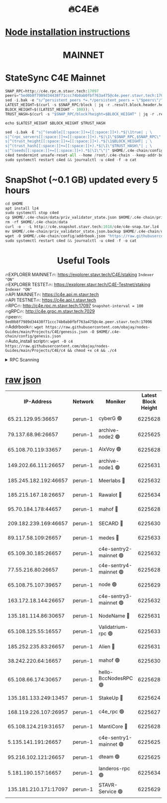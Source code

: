 <h1 align="center"> 🔥C4E🔥</h1>

[Node installation instructions](https://github.com/obajay/nodes-Guides/tree/main/Projects/C4E)
=

<h1 align="center"> MAINNET</h1>

# StateSync C4E Mainnet
```python
SNAP_RPC=http://c4e.rpc.m.stavr.tech:17097
peers="5ed0b8f7989d34438f71ccc74b0ab0fbf763a475@c4e.peer.stavr.tech:17096"
sed -i.bak -e "s/^persistent_peers *=.*/persistent_peers = \"$peers\"/" $HOME/.c4e-chain/config/config.toml
LATEST_HEIGHT=$(curl -s $SNAP_RPC/block | jq -r .result.block.header.height); \
BLOCK_HEIGHT=$((LATEST_HEIGHT - 100)); \
TRUST_HASH=$(curl -s "$SNAP_RPC/block?height=$BLOCK_HEIGHT" | jq -r .result.block_id.hash)

echo $LATEST_HEIGHT $BLOCK_HEIGHT $TRUST_HASH

sed -i.bak -E "s|^(enable[[:space:]]+=[[:space:]]+).*$|\1true| ; \
s|^(rpc_servers[[:space:]]+=[[:space:]]+).*$|\1\"$SNAP_RPC,$SNAP_RPC\"| ; \
s|^(trust_height[[:space:]]+=[[:space:]]+).*$|\1$BLOCK_HEIGHT| ; \
s|^(trust_hash[[:space:]]+=[[:space:]]+).*$|\1\"$TRUST_HASH\"| ; \
s|^(seeds[[:space:]]+=[[:space:]]+).*$|\1\"\"|" $HOME/.c4e-chain/config/config.toml
c4ed tendermint unsafe-reset-all --home /root/.c4e-chain --keep-addr-book
sudo systemctl restart c4ed && journalctl -u c4ed -f -o cat
```
# SnapShot (~0.1 GB) updated every 5 hours
```python
cd $HOME
apt install lz4
sudo systemctl stop c4ed
cp $HOME/.c4e-chain/data/priv_validator_state.json $HOME/.c4e-chain/priv_validator_state.json.backup
rm -rf $HOME/.c4e-chain/data
curl -o - -L http://c4e.snapshot.stavr.tech:1018/c4e/c4e-snap.tar.lz4 | lz4 -c -d - | tar -x -C $HOME/.c4e-chain --strip-components 2
mv $HOME/.c4e-chain/priv_validator_state.json.backup $HOME/.c4e-chain/data/priv_validator_state.json
wget -O $HOME/.c4e-chain/config/addrbook.json "https://raw.githubusercontent.com/obajay/nodes-Guides/main/Projects/C4E/addrbook.json"
sudo systemctl restart c4ed && journalctl -u c4ed -f -o cat
```
 <h1 align="center"> Useful Tools</h1>

🔥EXPLORER MAINNET🔥:  https://explorer.stavr.tech/C4E/staking            `Indexer "ON"` \
🔥EXPLORER TESTET🔥:   https://explorer.stavr.tech/C4E-Testnet/staking     `Indexer "ON"` \
🔥API MAINNET🔥:       https://c4e.api.m.stavr.tech \
🔥API TESTNET🔥:       https://c4e.api.t.stavr.tech \
🔥RPC🔥:               http://c4e.rpc.m.stavr.tech:17097                  `Snapshot-interval = 100` \
🔥gRPC🔥:              http://c4e.grpc.m.stavr.tech:7029 \
🔥peer🔥:              `5ed0b8f7989d34438f71ccc74b0ab0fbf763a475@c4e.peer.stavr.tech:17096` \
🔥Addrbook🔥:    ```wget https://raw.githubusercontent.com/obajay/nodes-Guides/main/Projects/C4E/genesis.json -O $HOME/.c4e-chain/config/genesis.json``` \
🔥Auto_install script🔥: ```wget -O c4 https://raw.githubusercontent.com/obajay/nodes-Guides/main/Projects/C4E/c4 && chmod +x c4 && ./c4```





<details>
<summary>RPC Scanning</summary>

<h2 align="center"> We scan nodes in real time every 4 hours. And we provide the final result of RPC endpoints.
We cannot influence the operation of these nodes in any way. </h2>


```python
If Voting Power is higher than 0 --> then the Node is a validator of the network and may be subject to attack and be a potential threat to the chain.
```
```python
We marked such validators with a red symbol
```

</details>

[raw json](https://rpc-check.c4e.stavr.tech/c4e/rpc-c4e-result.json)
=



<table><tr><th>IP-Address</th><th>Network</th><th>Moniker</th><th>Latest Block Height</th><th>Earliest Block Height</th><th>Catching Up</th><th>Tx Index</th><th>Voting Power</th><th>Scan Time</th></tr><tr><td>65.21.129.95:36657</td><td>perun-1</td><td>cyberG 🟢</td><td>6225628</td><td>0</td><td>False</td><td>on</td><td>0</td><td>2023-12-10T11:30:58.720475629UTC</td></tr><tr><td>79.137.68.96:26657</td><td>perun-1</td><td>archive-node2 🟢</td><td>6225625</td><td>1</td><td>False</td><td>on</td><td>0</td><td>2023-12-10T11:30:42.316523351UTC</td></tr><tr><td>65.108.70.119:33657</td><td>perun-1</td><td>AlxVoy 🟢</td><td>6225628</td><td>1</td><td>False</td><td>on</td><td>0</td><td>2023-12-10T11:30:58.338960139UTC</td></tr><tr><td>149.202.66.111:26657</td><td>perun-1</td><td>archive-node1 🟢</td><td>6225631</td><td>1</td><td>False</td><td>on</td><td>0</td><td>2023-12-10T11:31:15.293828164UTC</td></tr><tr><td>185.245.182.192:46657</td><td>perun-1</td><td>Meerlabs 🔴</td><td>6225632</td><td>1051501</td><td>False</td><td>on</td><td>493550</td><td>2023-12-10T11:31:20.857295650UTC</td></tr><tr><td>185.215.167.18:26657</td><td>perun-1</td><td>Rawalot 🔴</td><td>6225634</td><td>1090501</td><td>False</td><td>on</td><td>579034</td><td>2023-12-10T11:31:33.201102583UTC</td></tr><tr><td>95.70.184.178:44657</td><td>perun-1</td><td>mahof 🔴</td><td>6225628</td><td>2342001</td><td>False</td><td>off</td><td>1357006</td><td>2023-12-10T11:30:57.651102561UTC</td></tr><tr><td>209.182.239.169:46657</td><td>perun-1</td><td>SECARD 🔴</td><td>6225630</td><td>2616101</td><td>False</td><td>off</td><td>675729</td><td>2023-12-10T11:31:12.485458007UTC</td></tr><tr><td>89.117.58.109:26657</td><td>perun-1</td><td>medes 🔴</td><td>6225633</td><td>2826001</td><td>False</td><td>off</td><td>471345</td><td>2023-12-10T11:31:27.980533026UTC</td></tr><tr><td>65.109.30.185:26657</td><td>perun-1</td><td>c4e-sentry2-mainnet 🟢</td><td>6225632</td><td>5186001</td><td>False</td><td>on</td><td>0</td><td>2023-12-10T11:31:20.518059968UTC</td></tr><tr><td>77.55.216.80:26657</td><td>perun-1</td><td>c4e-sentry4-mainnet 🟢</td><td>6225628</td><td>5187001</td><td>False</td><td>on</td><td>0</td><td>2023-12-10T11:30:58.014261963UTC</td></tr><tr><td>65.108.75.107:39657</td><td>perun-1</td><td>node 🟢</td><td>6225629</td><td>5198801</td><td>False</td><td>on</td><td>0</td><td>2023-12-10T11:31:01.488613442UTC</td></tr><tr><td>163.172.18.144:26657</td><td>perun-1</td><td>c4e-sentry3-mainnet 🟢</td><td>6225632</td><td>5286001</td><td>False</td><td>on</td><td>0</td><td>2023-12-10T11:31:21.531699847UTC</td></tr><tr><td>135.181.114.86:30657</td><td>perun-1</td><td>NodeName 🔴</td><td>6225631</td><td>5508301</td><td>False</td><td>off</td><td>333717</td><td>2023-12-10T11:31:15.653411502UTC</td></tr><tr><td>65.108.125.55:16557</td><td>perun-1</td><td>Validatrium-rpc 🟢</td><td>6225633</td><td>5551301</td><td>False</td><td>on</td><td>0</td><td>2023-12-10T11:31:30.414866697UTC</td></tr><tr><td>185.252.235.83:26657</td><td>perun-1</td><td>Alien 🔴</td><td>6225631</td><td>5736001</td><td>False</td><td>on</td><td>380508</td><td>2023-12-10T11:31:16.008185831UTC</td></tr><tr><td>38.242.220.64:16657</td><td>perun-1</td><td>mahof 🟢</td><td>6225630</td><td>5980001</td><td>False</td><td>off</td><td>0</td><td>2023-12-10T11:31:12.877548834UTC</td></tr><tr><td>65.108.66.174:30657</td><td>perun-1</td><td>hello-BccNodesRPC 🟢</td><td>6225628</td><td>5985401</td><td>False</td><td>on</td><td>0</td><td>2023-12-10T11:30:59.100486213UTC</td></tr><tr><td>135.181.133.249:13457</td><td>perun-1</td><td>StakeUp 🔴</td><td>6225624</td><td>6015001</td><td>False</td><td>on</td><td>1357007</td><td>2023-12-10T11:30:35.024138201UTC</td></tr><tr><td>168.119.226.107:26957</td><td>perun-1</td><td>c4e_rpc 🟢</td><td>6225627</td><td>6125627</td><td>False</td><td>on</td><td>0</td><td>2023-12-10T11:30:50.698219815UTC</td></tr><tr><td>65.108.124.219:31657</td><td>perun-1</td><td>MantiCore 🔴</td><td>6225628</td><td>6125628</td><td>False</td><td>off</td><td>837559</td><td>2023-12-10T11:30:57.255956308UTC</td></tr><tr><td>5.135.141.191:26657</td><td>perun-1</td><td>c4e-sentry1-mainnet 🟢</td><td>6225625</td><td>6198001</td><td>False</td><td>on</td><td>0</td><td>2023-12-10T11:30:41.533414622UTC</td></tr><tr><td>95.216.102.121:26657</td><td>perun-1</td><td>dteam 🟢</td><td>6225625</td><td>6217001</td><td>False</td><td>on</td><td>0</td><td>2023-12-10T11:30:41.952798175UTC</td></tr><tr><td>5.181.190.157:16657</td><td>perun-1</td><td>landeros-rpc 🟢</td><td>6225634</td><td>6220501</td><td>False</td><td>on</td><td>0</td><td>2023-12-10T11:31:32.802362782UTC</td></tr><tr><td>135.181.210.171:17097</td><td>perun-1</td><td>STAVR-Service 🟢</td><td>6225629</td><td>6224001</td><td>False</td><td>on</td><td>0</td><td>2023-12-10T11:31:03.927506405UTC</td></tr></table>
